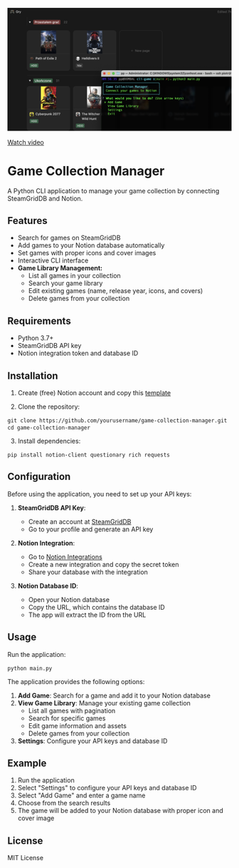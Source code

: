 ![Screenshot](images/screenshot.png)

[Watch video](https://github.com/ppogorze/notion-game-tracker-steamgriddb/raw/main/images/video.mp4)

# Game Collection Manager

A Python CLI application to manage your game collection by connecting SteamGridDB and Notion.

## Features

- Search for games on SteamGridDB
- Add games to your Notion database automatically
- Set games with proper icons and cover images
- Interactive CLI interface
- **Game Library Management:**
  - List all games in your collection
  - Search your game library
  - Edit existing games (name, release year, icons, and covers)
  - Delete games from your collection

## Requirements

- Python 3.7+
- SteamGridDB API key
- Notion integration token and database ID

## Installation

1. Create (free) Notion account and copy this [template](https://struktura.notion.site/Gry-1cfc923134f380a3b534dd19e5af239b?pvs=4)

2. Clone the repository:
```
git clone https://github.com/yourusername/game-collection-manager.git
cd game-collection-manager
```

3. Install dependencies:
```
pip install notion-client questionary rich requests
```

## Configuration

Before using the application, you need to set up your API keys:

1. **SteamGridDB API Key**: 
   - Create an account at [SteamGridDB](https://www.steamgriddb.com/)
   - Go to your profile and generate an API key

2. **Notion Integration**:
   - Go to [Notion Integrations](https://www.notion.so/my-integrations)
   - Create a new integration and copy the secret token
   - Share your database with the integration

3. **Notion Database ID**:
   - Open your Notion database
   - Copy the URL, which contains the database ID
   - The app will extract the ID from the URL

## Usage

Run the application:
```
python main.py
```

The application provides the following options:
1. **Add Game**: Search for a game and add it to your Notion database
2. **View Game Library**: Manage your existing game collection
   - List all games with pagination
   - Search for specific games
   - Edit game information and assets
   - Delete games from your collection
3. **Settings**: Configure your API keys and database ID

## Example

1. Run the application
2. Select "Settings" to configure your API keys and database ID
3. Select "Add Game" and enter a game name
4. Choose from the search results
5. The game will be added to your Notion database with proper icon and cover image

## License

MIT License
